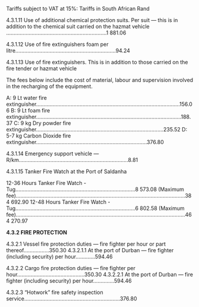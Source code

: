Tariffs subject to VAT at 15%: Tariffs in South African Rand

4.3.1.11 Use of additional chemical protection suits. Per suit — this is in addition to the
chemical suit carried on the hazmat vehicle …………………………………………………….…...1 881.06

4.3.1.12 Use of fire extinguishers foam per litre………………………………………………….……...94.24

4.3.1.13 Use of fire extinguishers. This is in addition to those carried on the fire tender or
hazmat vehicle

The fees below include the cost of material, labour and supervision involved in the recharging of the equipment.

A: 9 Lt water fire extinguisher…………………………………………………………………………………...156.06
B: 9 Lt foam fire extinguisher…………………………………………………………………………………….188.37
C: 9 kg Dry powder fire extinguisher………………………………………………………………………….235.52
D: 5-7 kg Carbon Dioxide fire extinguisher………………………………………………………………..376.80

4.3.1.14 Emergency support vehicle — R/km……………………………………………………..………..8.81

4.3.1.15 Tanker Fire Watch at the Port of Saldanha

12-36 Hours Tanker Fire Watch - Tug…………………………………...………………………………..8 573.08
(Maximum fee)….……………………………………………………………………………………………….384 692.90
12-48 Hours Tanker Fire Watch - Tug…………….……………………………………………………….6 802.58
(Maximum fee)…………………………………………………………………………………………………..464 270.97

**4.3.2 FIRE PROTECTION**

4.3.2.1 Vessel fire protection duties — fire fighter per hour or part thereof..…………...350.30
4.3.2.1.1 At the port of Durban — fire fighter (including security) per hour…….......594.46

4.3.2.2 Cargo fire protection duties — fire fighter per hour……………………………………...350.30
4.3.2.2.1 At the port of Durban — fire fighter (including security) per hour…..……...594.46

4.3.2.3 “Hotwork” fire safety inspection service……..………………………………………………..376.80